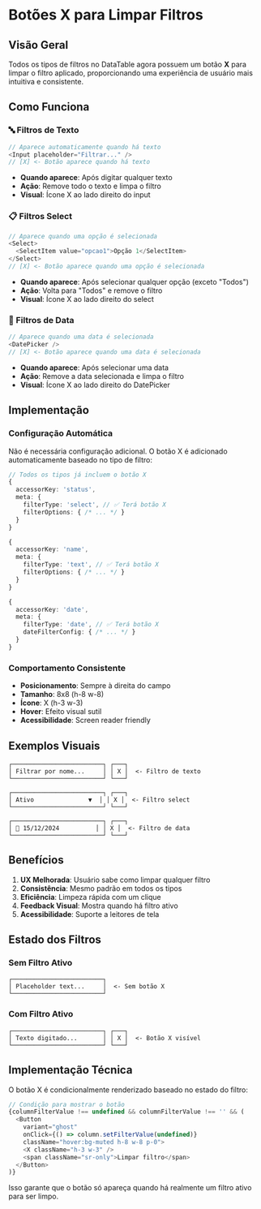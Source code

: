 # Botões X para Limpar Filtros

## Visão Geral

Todos os tipos de filtros no DataTable agora possuem um botão **X** para limpar o filtro aplicado, proporcionando uma experiência de usuário mais intuitiva e consistente.

## Como Funciona

### 🔤 Filtros de Texto

```typescript
// Aparece automaticamente quando há texto
<Input placeholder="Filtrar..." />
// [X] <- Botão aparece quando há texto
```

- **Quando aparece**: Após digitar qualquer texto
- **Ação**: Remove todo o texto e limpa o filtro
- **Visual**: Ícone X ao lado direito do input

### 📋 Filtros Select

```typescript
// Aparece quando uma opção é selecionada
<Select>
  <SelectItem value="opcao1">Opção 1</SelectItem>
</Select>
// [X] <- Botão aparece quando uma opção é selecionada
```

- **Quando aparece**: Após selecionar qualquer opção (exceto "Todos")
- **Ação**: Volta para "Todos" e remove o filtro
- **Visual**: Ícone X ao lado direito do select

### 📅 Filtros de Data

```typescript
// Aparece quando uma data é selecionada
<DatePicker />
// [X] <- Botão aparece quando uma data é selecionada
```

- **Quando aparece**: Após selecionar uma data
- **Ação**: Remove a data selecionada e limpa o filtro
- **Visual**: Ícone X ao lado direito do DatePicker

## Implementação

### Configuração Automática

Não é necessária configuração adicional. O botão X é adicionado automaticamente baseado no tipo de filtro:

```typescript
// Todos os tipos já incluem o botão X
{
  accessorKey: 'status',
  meta: {
    filterType: 'select', // ✅ Terá botão X
    filterOptions: { /* ... */ }
  }
}

{
  accessorKey: 'name',
  meta: {
    filterType: 'text', // ✅ Terá botão X
    filterOptions: { /* ... */ }
  }
}

{
  accessorKey: 'date',
  meta: {
    filterType: 'date', // ✅ Terá botão X
    dateFilterConfig: { /* ... */ }
  }
}
```

### Comportamento Consistente

- **Posicionamento**: Sempre à direita do campo
- **Tamanho**: 8x8 (h-8 w-8)
- **Ícone**: X (h-3 w-3)
- **Hover**: Efeito visual sutil
- **Acessibilidade**: Screen reader friendly

## Exemplos Visuais

```
┌─────────────────────────┐ ┌───┐
│ Filtrar por nome...     │ │ X │  <- Filtro de texto
└─────────────────────────┘ └───┘

┌─────────────────────────┐ ┌───┐
│ Ativo               ▼  │ │ X │  <- Filtro select
└─────────────────────────┘ └───┘

┌─────────────────────────┐ ┌───┐
│ 📅 15/12/2024          │ │ X │  <- Filtro de data
└─────────────────────────┘ └───┘
```

## Benefícios

1. **UX Melhorada**: Usuário sabe como limpar qualquer filtro
2. **Consistência**: Mesmo padrão em todos os tipos
3. **Eficiência**: Limpeza rápida com um clique
4. **Feedback Visual**: Mostra quando há filtro ativo
5. **Acessibilidade**: Suporte a leitores de tela

## Estado dos Filtros

### Sem Filtro Ativo

```
┌─────────────────────────┐
│ Placeholder text...     │  <- Sem botão X
└─────────────────────────┘
```

### Com Filtro Ativo

```
┌─────────────────────────┐ ┌───┐
│ Texto digitado...       │ │ X │  <- Botão X visível
└─────────────────────────┘ └───┘
```

## Implementação Técnica

O botão X é condicionalmente renderizado baseado no estado do filtro:

```typescript
// Condição para mostrar o botão
{columnFilterValue !== undefined && columnFilterValue !== '' && (
  <Button
    variant="ghost"
    onClick={() => column.setFilterValue(undefined)}
    className="hover:bg-muted h-8 w-8 p-0">
    <X className="h-3 w-3" />
    <span className="sr-only">Limpar filtro</span>
  </Button>
)}
```

Isso garante que o botão só apareça quando há realmente um filtro ativo para ser limpo.
